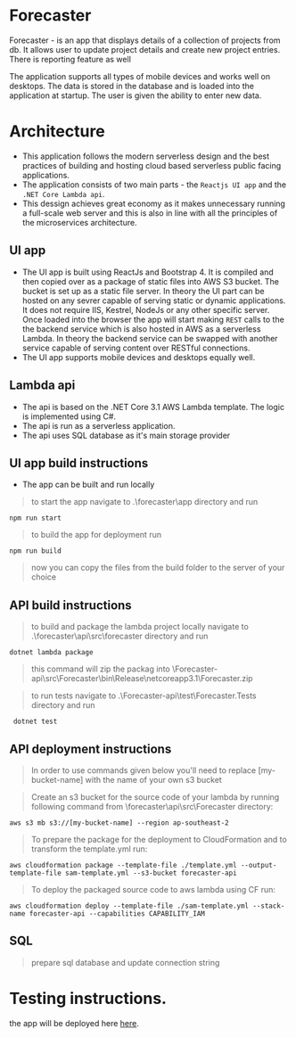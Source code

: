 # Forecaster

Forecaster - is an app that displays details of a collection of projects from db. It allows user to update project details and create new project entries. There is  reporting feature as well 

The application supports all types of mobile devices and works well on desktops. The data is stored in the database and is loaded into the application at startup. The user is given the ability to enter new data. 


# Architecture

- This application follows the modern serverless design and the best practices of building and hosting cloud based serverless public facing applications. 
- The application consists of two main parts - the `Reactjs UI app` and the `.NET Core Lambda api`.
- This dessign achieves great economy as it makes unnecessary running a full-scale web server and this is also in line with all the principles of the microservices architecture.

## UI app
- The UI app is built using ReactJs and Bootstrap 4. It is compiled and then copied over as a package of static files into AWS S3 bucket. The bucket is set up as a static file server. In theory the UI part can be hosted on any sevrer capable of serving static or dynamic applications. It does not require IIS, Kestrel, NodeJs or any other specific server. Once loaded into the browser the app will start making `REST` calls to the the backend service which is also hosted in AWS as a serverless Lambda. In theory the backend service can be swapped with another service capable of serving content over RESTful connections. 
- The UI app supports mobile devices and desktops equally well.

## Lambda api
- The api is based on the .NET Core 3.1 AWS Lambda template. The logic is implemented using C#.
- The api is run as a serverless application.
- The api uses SQL database as it's main storage provider


## UI app build instructions
- The app can be built and run locally
> to start the app navigate to .\forecaster\app directory and run
```shell
npm run start
```
> to build the app for deployment run 
```shell
npm run build
```
> now you can copy the files from the build folder to the server of your choice


## API build instructions
> to build and package the lambda project locally navigate to .\forecaster\api\src\forecaster directory and run
```shell
dotnet lambda package 
```
> this command will zip the packag into \Forecaster-api\src\Forecaster\bin\Release\netcoreapp3.1\Forecaster.zip

> to run tests navigate to .\Forecaster-api\test\Forecaster.Tests directory and run
```shell
 dotnet test
```

## API deployment instructions
> In order to use commands given below you'll need to replace [my-bucket-name] with the name of your own s3 bucket

> Create an s3 bucket for the source code of your lambda by running following command from \forecaster\api\src\Forecaster directory: 
```shell
aws s3 mb s3://[my-bucket-name] --region ap-southeast-2
```

> To prepare the package for the deployment to CloudFormation and to transform the template.yml run:
```shell
aws cloudformation package --template-file ./template.yml --output-template-file sam-template.yml --s3-bucket forecaster-api
```

> To deploy the packaged source code to aws lambda using CF run:
```shell
aws cloudformation deploy --template-file ./sam-template.yml --stack-name forecaster-api --capabilities CAPABILITY_IAM
```

## SQL
> prepare sql database and update connection string
  
  
# Testing instructions.
 the app will be deployed here <a href="http://forecaster-app.s3-website-ap-southeast-2.amazonaws.com" target="_blank">here</a>.
